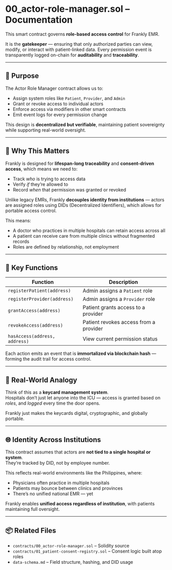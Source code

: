 # 00_actor-role-manager.sol – Documentation

This smart contract governs **role-based access control** for Frankly EMR.

It is the **gatekeeper** — ensuring that only authorized parties can view, modify, or interact with patient-linked data. Every permission event is transparently logged on-chain for **auditability** and **traceability**.

---

## 🔐 Purpose

The Actor Role Manager contract allows us to:
- Assign system roles like `Patient`, `Provider`, and `Admin`
- Grant or revoke access to individual actors
- Enforce access via modifiers in other smart contracts
- Emit event logs for every permission change

This design is **decentralized but verifiable**, maintaining patient sovereignty while supporting real-world oversight.

---

## 🧠 Why This Matters

Frankly is designed for **lifespan-long traceability** and **consent-driven access**, which means we need to:
- Track *who* is trying to access data
- Verify *if* they’re allowed to
- Record *when* that permission was granted or revoked

Unlike legacy EMRs, Frankly **decouples identity from institutions** — actors are assigned roles using DIDs (Decentralized Identifiers), which allows for portable access control.

This means:
- A doctor who practices in multiple hospitals can retain access across all
- A patient can receive care from multiple clinics without fragmented records
- Roles are defined by relationship, not employment

---

## 🧱 Key Functions

| Function | Description |
|----------|-------------|
| `registerPatient(address)` | Admin assigns a `Patient` role |
| `registerProvider(address)` | Admin assigns a `Provider` role |
| `grantAccess(address)` | Patient grants access to a provider |
| `revokeAccess(address)` | Patient revokes access from a provider |
| `hasAccess(address, address)` | View current permission status |

Each action emits an event that is **immortalized via blockchain hash** — forming the audit trail for access control.

---

## 🧱 Real-World Analogy

Think of this as a **keycard management system**.  
Hospitals don’t just let anyone into the ICU — access is granted based on *roles*, and *logged* every time the door opens.

Frankly just makes the keycards digital, cryptographic, and globally portable.

---

## 🌐 Identity Across Institutions

This contract assumes that actors are **not tied to a single hospital or system**.  
They’re tracked by DID, not by employee number.

This reflects real-world environments like the Philippines, where:
- Physicians often practice in multiple hospitals
- Patients may bounce between clinics and provinces
- There’s no unified national EMR — yet

Frankly enables **unified access regardless of institution**, with patients maintaining full oversight.

---

## 📦 Related Files

- `contracts/00_actor-role-manager.sol` – Solidity source
- `contracts/01_patient-consent-registry.sol` – Consent logic built atop roles
- `data-schema.md` – Field structure, hashing, and DID usage
